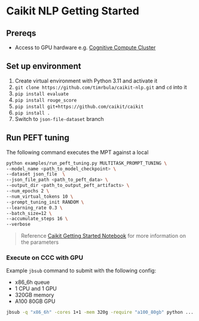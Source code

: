 # Caikit NLP Getting Started

## Prereqs

- Access to GPU hardware e.g. [Cognitive Compute Cluster](http://ccc.pok.ibm.com:1313/)

## Set up environment

1. Create virtual environment with Python 3.11 and activate it
2. `git clone https://github.com/timrbula/caikit-nlp.git` and `cd` into it
3. `pip install evaluate`
4. `pip install rouge_score`
5. `pip install git+https://github.com/caikit/caikit`
6. `pip install .`
7. Switch to `json-file-dataset` branch

## Run PEFT tuning

The following command executes the MPT against a local

```sh
python examples/run_peft_tuning.py MULTITASK_PROMPT_TUNING \
--model_name <path_to_model_checkpoint> \
--dataset json_file  \
--json_file_path <path_to_peft_data> \
--output_dir <path_to_output_peft_artifacts> \
--num_epochs 2 \
--num_virtual_tokens 10 \
--prompt_tuning_init RANDOM \
--learning_rate 0.3 \
--batch_size=12 \
--accumulate_steps 16 \
--verbose
```

> Reference [Caikit Getting Started Notebook](Caikit_Getting_Started.ipynb) for more information on the parameters

### Execute on CCC with GPU

Example `jbsub` command to submit with the following config:

- x86_6h queue
- 1 CPU and 1 GPU
- 320GB memory
- A100 80GB GPU

```sh
jbsub -q "x86_6h" -cores 1+1 -mem 320g -require "a100_80gb" python ...
```